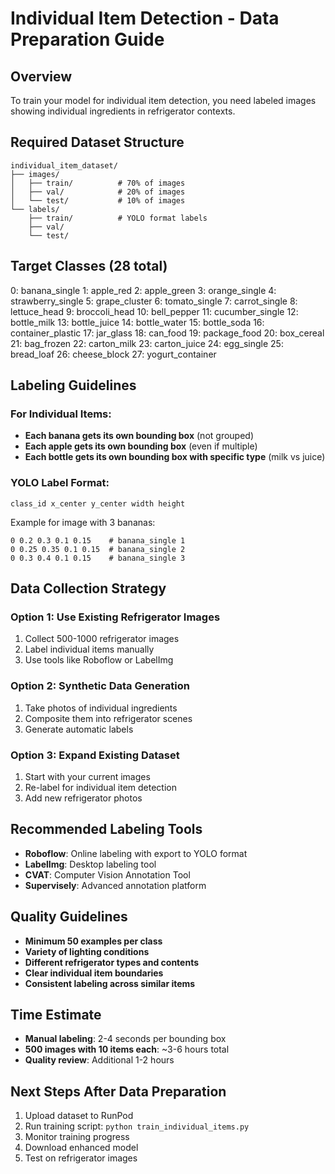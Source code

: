 # Individual Item Detection - Data Preparation Guide

## Overview
To train your model for individual item detection, you need labeled images showing individual ingredients in refrigerator contexts.

## Required Dataset Structure
```
individual_item_dataset/
├── images/
│   ├── train/          # 70% of images
│   ├── val/            # 20% of images  
│   └── test/           # 10% of images
└── labels/
    ├── train/          # YOLO format labels
    ├── val/
    └── test/
```

## Target Classes (28 total)
0: banana_single
1: apple_red
2: apple_green
3: orange_single
4: strawberry_single
5: grape_cluster
6: tomato_single
7: carrot_single
8: lettuce_head
9: broccoli_head
10: bell_pepper
11: cucumber_single
12: bottle_milk
13: bottle_juice
14: bottle_water
15: bottle_soda
16: container_plastic
17: jar_glass
18: can_food
19: package_food
20: box_cereal
21: bag_frozen
22: carton_milk
23: carton_juice
24: egg_single
25: bread_loaf
26: cheese_block
27: yogurt_container

## Labeling Guidelines

### For Individual Items:
- **Each banana gets its own bounding box** (not grouped)
- **Each apple gets its own bounding box** (even if multiple)
- **Each bottle gets its own bounding box with specific type** (milk vs juice)

### YOLO Label Format:
```
class_id x_center y_center width height
```

Example for image with 3 bananas:
```
0 0.2 0.3 0.1 0.15    # banana_single 1
0 0.25 0.35 0.1 0.15  # banana_single 2  
0 0.3 0.4 0.1 0.15    # banana_single 3
```

## Data Collection Strategy

### Option 1: Use Existing Refrigerator Images
1. Collect 500-1000 refrigerator images
2. Label individual items manually
3. Use tools like Roboflow or LabelImg

### Option 2: Synthetic Data Generation
1. Take photos of individual ingredients
2. Composite them into refrigerator scenes
3. Generate automatic labels

### Option 3: Expand Existing Dataset
1. Start with your current images
2. Re-label for individual item detection
3. Add new refrigerator photos

## Recommended Labeling Tools
- **Roboflow**: Online labeling with export to YOLO format
- **LabelImg**: Desktop labeling tool
- **CVAT**: Computer Vision Annotation Tool
- **Supervisely**: Advanced annotation platform

## Quality Guidelines
- **Minimum 50 examples per class**
- **Variety of lighting conditions**
- **Different refrigerator types and contents**
- **Clear individual item boundaries**
- **Consistent labeling across similar items**

## Time Estimate
- **Manual labeling**: 2-4 seconds per bounding box
- **500 images with 10 items each**: ~3-6 hours total
- **Quality review**: Additional 1-2 hours

## Next Steps After Data Preparation
1. Upload dataset to RunPod
2. Run training script: `python train_individual_items.py`
3. Monitor training progress
4. Download enhanced model
5. Test on refrigerator images
